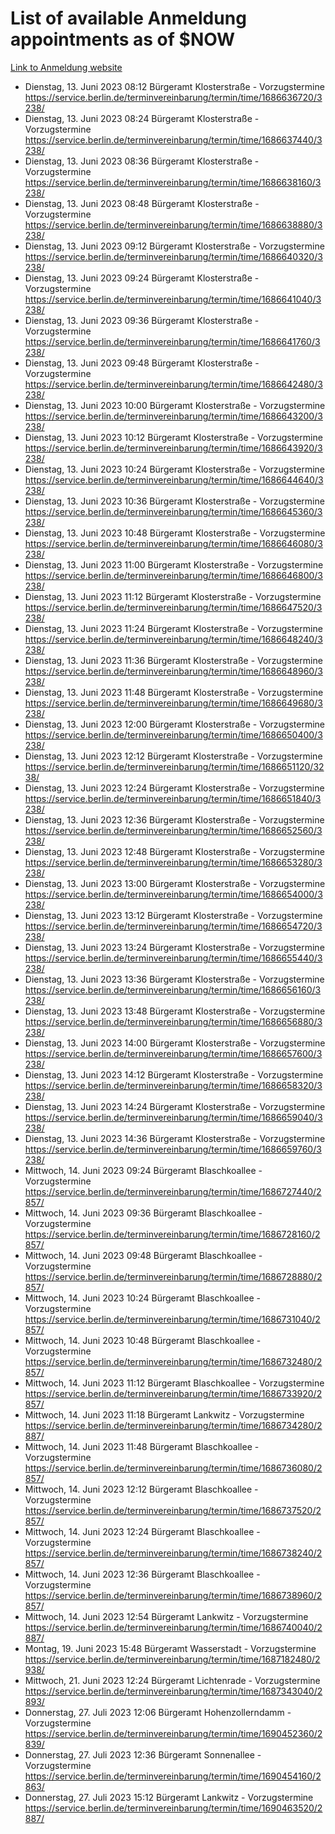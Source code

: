 # List of available Anmeldung appointments as of $NOW
[Link to Anmeldung website](https://service.berlin.de/terminvereinbarung/termin/tag.php?termin=1&anliegen[]=120686&dienstleisterlist=122210,122217,327316,122219,327312,122227,327314,122231,327346,122243,327348,122254,122252,329742,122260,329745,122262,329748,122271,327278,122273,327274,122277,327276,330436,122280,327294,122282,327290,122284,327292,122291,327270,122285,327266,122286,327264,122296,327268,150230,329760,122297,327286,122294,327284,122312,329763,122314,329775,122304,327330,122311,327334,122309,327332,317869,122281,327352,122279,329772,122283,122276,327324,122274,327326,122267,329766,122246,327318,122251,327320,122257,327322,122208,327298,122226,327300&herkunft=http%3A%2F%2Fservice.berlin.de%2Fdienstleistung%2F120686%2F)
- Dienstag, 13. Juni 2023 08:12 Bürgeramt Klosterstraße - Vorzugstermine https://service.berlin.de/terminvereinbarung/termin/time/1686636720/3238/
- Dienstag, 13. Juni 2023 08:24 Bürgeramt Klosterstraße - Vorzugstermine https://service.berlin.de/terminvereinbarung/termin/time/1686637440/3238/
- Dienstag, 13. Juni 2023 08:36 Bürgeramt Klosterstraße - Vorzugstermine https://service.berlin.de/terminvereinbarung/termin/time/1686638160/3238/
- Dienstag, 13. Juni 2023 08:48 Bürgeramt Klosterstraße - Vorzugstermine https://service.berlin.de/terminvereinbarung/termin/time/1686638880/3238/
- Dienstag, 13. Juni 2023 09:12 Bürgeramt Klosterstraße - Vorzugstermine https://service.berlin.de/terminvereinbarung/termin/time/1686640320/3238/
- Dienstag, 13. Juni 2023 09:24 Bürgeramt Klosterstraße - Vorzugstermine https://service.berlin.de/terminvereinbarung/termin/time/1686641040/3238/
- Dienstag, 13. Juni 2023 09:36 Bürgeramt Klosterstraße - Vorzugstermine https://service.berlin.de/terminvereinbarung/termin/time/1686641760/3238/
- Dienstag, 13. Juni 2023 09:48 Bürgeramt Klosterstraße - Vorzugstermine https://service.berlin.de/terminvereinbarung/termin/time/1686642480/3238/
- Dienstag, 13. Juni 2023 10:00 Bürgeramt Klosterstraße - Vorzugstermine https://service.berlin.de/terminvereinbarung/termin/time/1686643200/3238/
- Dienstag, 13. Juni 2023 10:12 Bürgeramt Klosterstraße - Vorzugstermine https://service.berlin.de/terminvereinbarung/termin/time/1686643920/3238/
- Dienstag, 13. Juni 2023 10:24 Bürgeramt Klosterstraße - Vorzugstermine https://service.berlin.de/terminvereinbarung/termin/time/1686644640/3238/
- Dienstag, 13. Juni 2023 10:36 Bürgeramt Klosterstraße - Vorzugstermine https://service.berlin.de/terminvereinbarung/termin/time/1686645360/3238/
- Dienstag, 13. Juni 2023 10:48 Bürgeramt Klosterstraße - Vorzugstermine https://service.berlin.de/terminvereinbarung/termin/time/1686646080/3238/
- Dienstag, 13. Juni 2023 11:00 Bürgeramt Klosterstraße - Vorzugstermine https://service.berlin.de/terminvereinbarung/termin/time/1686646800/3238/
- Dienstag, 13. Juni 2023 11:12 Bürgeramt Klosterstraße - Vorzugstermine https://service.berlin.de/terminvereinbarung/termin/time/1686647520/3238/
- Dienstag, 13. Juni 2023 11:24 Bürgeramt Klosterstraße - Vorzugstermine https://service.berlin.de/terminvereinbarung/termin/time/1686648240/3238/
- Dienstag, 13. Juni 2023 11:36 Bürgeramt Klosterstraße - Vorzugstermine https://service.berlin.de/terminvereinbarung/termin/time/1686648960/3238/
- Dienstag, 13. Juni 2023 11:48 Bürgeramt Klosterstraße - Vorzugstermine https://service.berlin.de/terminvereinbarung/termin/time/1686649680/3238/
- Dienstag, 13. Juni 2023 12:00 Bürgeramt Klosterstraße - Vorzugstermine https://service.berlin.de/terminvereinbarung/termin/time/1686650400/3238/
- Dienstag, 13. Juni 2023 12:12 Bürgeramt Klosterstraße - Vorzugstermine https://service.berlin.de/terminvereinbarung/termin/time/1686651120/3238/
- Dienstag, 13. Juni 2023 12:24 Bürgeramt Klosterstraße - Vorzugstermine https://service.berlin.de/terminvereinbarung/termin/time/1686651840/3238/
- Dienstag, 13. Juni 2023 12:36 Bürgeramt Klosterstraße - Vorzugstermine https://service.berlin.de/terminvereinbarung/termin/time/1686652560/3238/
- Dienstag, 13. Juni 2023 12:48 Bürgeramt Klosterstraße - Vorzugstermine https://service.berlin.de/terminvereinbarung/termin/time/1686653280/3238/
- Dienstag, 13. Juni 2023 13:00 Bürgeramt Klosterstraße - Vorzugstermine https://service.berlin.de/terminvereinbarung/termin/time/1686654000/3238/
- Dienstag, 13. Juni 2023 13:12 Bürgeramt Klosterstraße - Vorzugstermine https://service.berlin.de/terminvereinbarung/termin/time/1686654720/3238/
- Dienstag, 13. Juni 2023 13:24 Bürgeramt Klosterstraße - Vorzugstermine https://service.berlin.de/terminvereinbarung/termin/time/1686655440/3238/
- Dienstag, 13. Juni 2023 13:36 Bürgeramt Klosterstraße - Vorzugstermine https://service.berlin.de/terminvereinbarung/termin/time/1686656160/3238/
- Dienstag, 13. Juni 2023 13:48 Bürgeramt Klosterstraße - Vorzugstermine https://service.berlin.de/terminvereinbarung/termin/time/1686656880/3238/
- Dienstag, 13. Juni 2023 14:00 Bürgeramt Klosterstraße - Vorzugstermine https://service.berlin.de/terminvereinbarung/termin/time/1686657600/3238/
- Dienstag, 13. Juni 2023 14:12 Bürgeramt Klosterstraße - Vorzugstermine https://service.berlin.de/terminvereinbarung/termin/time/1686658320/3238/
- Dienstag, 13. Juni 2023 14:24 Bürgeramt Klosterstraße - Vorzugstermine https://service.berlin.de/terminvereinbarung/termin/time/1686659040/3238/
- Dienstag, 13. Juni 2023 14:36 Bürgeramt Klosterstraße - Vorzugstermine https://service.berlin.de/terminvereinbarung/termin/time/1686659760/3238/
- Mittwoch, 14. Juni 2023 09:24 Bürgeramt Blaschkoallee - Vorzugstermine https://service.berlin.de/terminvereinbarung/termin/time/1686727440/2857/
- Mittwoch, 14. Juni 2023 09:36 Bürgeramt Blaschkoallee - Vorzugstermine https://service.berlin.de/terminvereinbarung/termin/time/1686728160/2857/
- Mittwoch, 14. Juni 2023 09:48 Bürgeramt Blaschkoallee - Vorzugstermine https://service.berlin.de/terminvereinbarung/termin/time/1686728880/2857/
- Mittwoch, 14. Juni 2023 10:24 Bürgeramt Blaschkoallee - Vorzugstermine https://service.berlin.de/terminvereinbarung/termin/time/1686731040/2857/
- Mittwoch, 14. Juni 2023 10:48 Bürgeramt Blaschkoallee - Vorzugstermine https://service.berlin.de/terminvereinbarung/termin/time/1686732480/2857/
- Mittwoch, 14. Juni 2023 11:12 Bürgeramt Blaschkoallee - Vorzugstermine https://service.berlin.de/terminvereinbarung/termin/time/1686733920/2857/
- Mittwoch, 14. Juni 2023 11:18 Bürgeramt Lankwitz - Vorzugstermine https://service.berlin.de/terminvereinbarung/termin/time/1686734280/2887/
- Mittwoch, 14. Juni 2023 11:48 Bürgeramt Blaschkoallee - Vorzugstermine https://service.berlin.de/terminvereinbarung/termin/time/1686736080/2857/
- Mittwoch, 14. Juni 2023 12:12 Bürgeramt Blaschkoallee - Vorzugstermine https://service.berlin.de/terminvereinbarung/termin/time/1686737520/2857/
- Mittwoch, 14. Juni 2023 12:24 Bürgeramt Blaschkoallee - Vorzugstermine https://service.berlin.de/terminvereinbarung/termin/time/1686738240/2857/
- Mittwoch, 14. Juni 2023 12:36 Bürgeramt Blaschkoallee - Vorzugstermine https://service.berlin.de/terminvereinbarung/termin/time/1686738960/2857/
- Mittwoch, 14. Juni 2023 12:54 Bürgeramt Lankwitz - Vorzugstermine https://service.berlin.de/terminvereinbarung/termin/time/1686740040/2887/
- Montag, 19. Juni 2023 15:48 Bürgeramt Wasserstadt - Vorzugstermine https://service.berlin.de/terminvereinbarung/termin/time/1687182480/2938/
- Mittwoch, 21. Juni 2023 12:24 Bürgeramt Lichtenrade - Vorzugstermine https://service.berlin.de/terminvereinbarung/termin/time/1687343040/2893/
- Donnerstag, 27. Juli 2023 12:06 Bürgeramt Hohenzollerndamm - Vorzugstermine https://service.berlin.de/terminvereinbarung/termin/time/1690452360/2839/
- Donnerstag, 27. Juli 2023 12:36 Bürgeramt Sonnenallee - Vorzugstermine https://service.berlin.de/terminvereinbarung/termin/time/1690454160/2863/
- Donnerstag, 27. Juli 2023 15:12 Bürgeramt Lankwitz - Vorzugstermine https://service.berlin.de/terminvereinbarung/termin/time/1690463520/2887/
